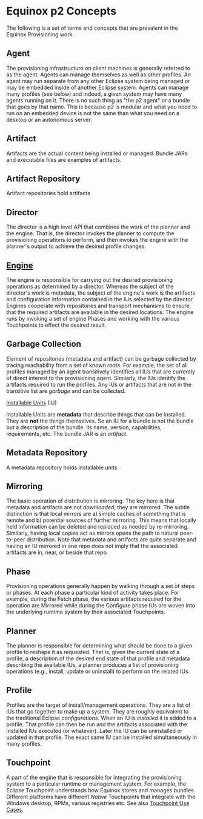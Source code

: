 # Equinox p2 Concepts


The following is a set of terms and concepts that are prevalent in the Equinox Provisioning work.

## Agent

The provisioning infrastructure on client machines is generally referred to as the agent.
Agents can manage themselves as well as other profiles.
An agent may run separate from any other Eclipse system being managed or may be embedded inside of another Eclipse system.
Agents can manage many profiles (see below) and indeed, a given system may have many agents running on it.
There is no such thing as "the p2 agent" or a bundle that goes by that name.
This is because p2 is modular and what you need to run on an embedded device is not the same than what you need on a desktop or an autonomous server.

## Artifact

Artifacts are the actual content being installed or managed.
Bundle JARs and executable files are examples of artifacts.

## Artifact Repository

Artifact repositories hold artifacts

## Director

The director is a high level API that combines the work of the planner and the engine.
That is, the director invokes the planner to compute the provisioning operations to perform, and then invokes the engine with the planner's output to achieve the desired profile changes.

## [Engine](Engine.md "Engine")

The engine is responsible for carrying out the desired provisioning operations as determined by a director.
Whereas the subject of the director's work is metadata, the subject of the engine's work is the artifacts and configuration information contained in the IUs selected by the director.
Engines cooperate with repositories and transport mechanisms to ensure that the required artifacts are available in the desired locations.
The engine runs by invoking a set of engine Phases and working with the various Touchpoints to effect the desired result.

## Garbage Collection

Element of repositories (metadata and artifact) can be garbage collected by tracing reachability from a set of known _roots_.
For example, the set of all profiles managed by an agent transitively identifies all IUs that are currently of direct interest to the provisioning agent.
Similarly, the IUs identify the artifacts required to run the profiles.
Any IUs or artifacts that are not in the transitive list are _garbage_ and can be collected.

[Installable Units](Installable_Units.md "Installable Units") (IU)

Installable Units are **metadata** that describe things that can be installed.
They are **not** the things themselves.
So an IU for a bundle is not the bundle but a description of the bundle: its name, version, capabilities, requirements, etc.
The bundle JAR is an _artifact_.

## Metadata Repository

A metadata repository holds installable units.

## Mirroring

The basic operation of distribution is mirroring.
The key here is that metadata and artifacts are not _downloaded_, they are mirrored.
The subtle distinction is that local mirrors are a) simple caches of something that is remote and b) potential sources of further mirroring.
This means that locally held information can be deleted and replaced as needed by re-mirroring.
Similarly, having local copies act as mirrors opens the path to natural peer-to-peer distribution.
Note that metadata and artifacts are quite separate and having an IU mirrored in one repo does not imply that the associated artifacts are in, near, or beside that repo.

## Phase

Provisioning operations generally happen by walking through a set of steps or phases.
At each phase a particular kind of activity takes place.
For example, during the Fetch phase, the various artifacts required for the operation are Mirrored while during the Configure phase IUs are woven into the underlying runtime system by their associated Touchpoints.

##  Planner

The planner is responsible for determining what should be done to a given profile to reshape it as requested.
That is, given the current state of a profile, a description of the desired end state of that profile and metadata describing the available IUs, a planner produces a list of provisioning operations (e.g., install, update or uninstall) to perform on the related IUs.

## Profile

Profiles are the target of install/management operations.
 They are a list of IUs that go together to make up a system.
 They are roughly equivalent to the traditional Eclipse _configurations_.
 When an IU is _installed_ it is added to a profile.
 That profile can then be run and the artifacts associated with the installed IUs executed (or whatever).
 Later the IU can be uninstalled or updated in that profile.
 The exact same IU can be installed simultaneously in many profiles.

## Touchpoint

A part of the engine that is responsible for integrating the provisioning system to a particular runtime or management system.
For example, the Eclipse Touchpoint understands how Equinox stores and manages bundles.
Different platforms have different _Native_ Touchpoints that integrate with the Windows desktop, RPMs, various registries etc.
See also [Touchpoint Use Cases](Touchpoint_Use_Cases "Touchpoint Use Cases").

